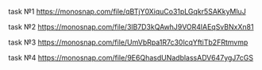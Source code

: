 task №1
https://monosnap.com/file/qBTjY0XiquCo31pLGqkr5SAKkyMluJ

task №2
https://monosnap.com/file/3lB7D3kQAwhJ9VOR4lAEqSvBNxXn81

task №3
https://monosnap.com/file/UmVbRpa1R7c30lcqYftiTb2FRtmvmp

task №4
https://monosnap.com/file/9E6QhasdUNadblassADV647ygJ7cGS
